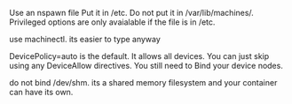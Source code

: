 Use an nspawn file
Put it in /etc. Do not put it in /var/lib/machines/. Privileged options are only avaialable if the file is in /etc.

use machinectl. its easier to type anyway

DevicePolicy=auto is the default. It allows all devices. You can just skip using any DeviceAllow directives.
You still need to Bind your device nodes.

do not bind /dev/shm. its a shared memory filesystem and your container can have its own.

